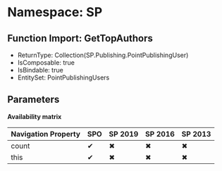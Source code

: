 # Namespace: SP

## Function Import: GetTopAuthors

- ReturnType: Collection(SP.Publishing.PointPublishingUser)
- IsComposable: true
- IsBindable: true
- EntitySet: PointPublishingUsers

## Parameters

**Availability matrix**

Navigation Property | SPO | SP 2019 | SP 2016 | SP 2013
----------|-----|---------|---------|--------
count | ✔ | ✖ | ✖ | ✖
this | ✔ | ✖ | ✖ | ✖
